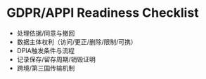 # GDPR/APPI Readiness Checklist

- 处理依据/同意与撤回
- 数据主体权利（访问/更正/删除/限制/可携）
- DPIA触发条件与流程
- 记录保存/留存周期/销毁证明
- 跨境/第三国传输机制
